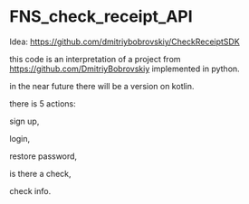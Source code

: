 # FNS_check_receipt_API

Idea: https://github.com/dmitriybobrovskiy/CheckReceiptSDK

this code is an interpretation of a project from https://github.com/DmitriyBobrovskiy implemented in python.

in the near future there will be a version on kotlin.

there is 5 actions:

sign up,

login,

restore password,

is there a check,

check info.
